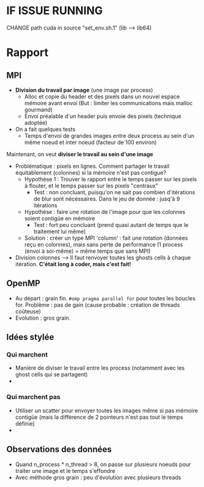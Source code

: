 # IF ISSUE RUNNING
CHANGE path cuda in source "set_env.sh.1" (lib --> lib64)


# Rapport 

## MPI
- **Division du travail par image** (une image par process)
  - Alloc et copie du header et des pixels dans un nouvel espace mémoire avant envoi (But : limiter les communications mais malloc gourmand)
  - Envoi préalable d'un header puis envoie des pixels (technique adoptée)
- On a fait quelques tests
  - Temps d'envoi de grandes images entre deux process au sein d'un même noeud et inter noeud (facteur de 100 environ)

Maintenant, on veut **diviser le travail au sein d'une image**
- Problématique : pixels en lignes. Comment partager le travail équitablement (colonnes) si la mémoire n'est pas contigue?
  - Hypothèse 1 : Trouver le rapport entre le temps passer sur les pixels à flouter, et le temps passer sur les pixels "centraux"
    - Test : non concluant, puisqu'on ne sait pas combien d'itérations de blur sont nécéssaires. Dans le jeu de donnée : jusq'à 9 itérations
  - Hypothèse : faire une rotation de l'image pour que les colonnes soient contigüe en mémoire
    - Test : fort peu concluant (prend quasi autant de temps que le traitement lui même)
  - Solution : créer un type MPI 'column' : fait une rotation (données reçu en colonnes), mais sans perte de performance (1 process (envoi à soi-même) = même temps que sans MPI)
- Division colonnes --> Il faut renvoyer toutes les ghosts cells à chaque itération. **C'était long à coder, mais c'est fait!**
  
## OpenMP
- Au départ : grain fin. ```#omp pragma parallel for``` pour toutes les boucles for. Problème : pas de gain (cause probable : création de threads coûteuse)
- Evolution : gros grain.


## Idées stylée 
### Qui marchent
- Manière de diviser le travail entre les process (notamment avec les ghost cells qui se partagent)
- 

### Qui marchent pas 
- Utiliser un scatter pour envoyer toutes les images même si pas mémoire contigüe (mais la différence de 2 pointeurs n'est pas tout le temps définie)
- 


## Observations des données
- Quand n_process * n_thread > 8, on passe sur plusieurs noeuds pour traiter une image et le temps s'effondre
- Avec méthode gros grain : peu d'évolution avec plusieurs threads